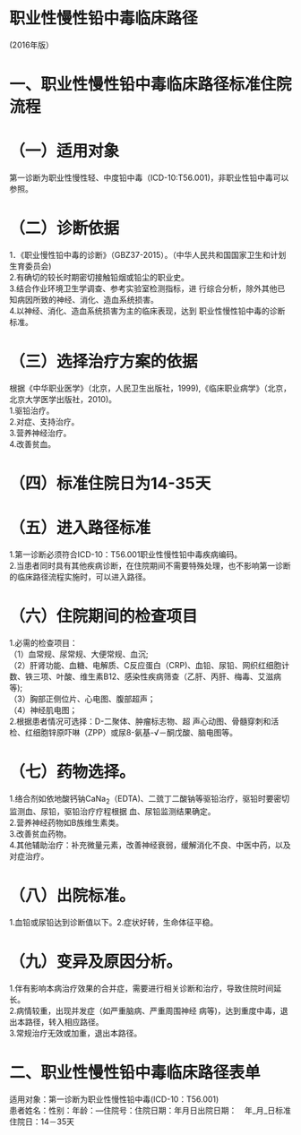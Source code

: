 # 职业性慢性铅中毒临床路径  
(2016年版）  
# 一、职业性慢性铅中毒临床路径标准住院流程  
# （一）适用对象  
第一诊断为职业性慢性轻、中度铅中毒（ICD-10:T56.001)，非职业性铅中毒可以参照。  
# （二）诊断依据  
1．《职业慢性铅中毒的诊断》（GBZ37-2015）。（中华人民共和国国家卫生和计划生育委员会)  
2.有确切的较长时期密切接触铅烟或铅尘的职业史。  
3.结合作业环境卫生学调查、参考实验室检测指标，进 行综合分析，除外其他已知病因所致的神经、消化、造血系统损害。  
4.以神经、消化、造血系统损害为主的临床表现，达到 职业性慢性铅中毒的诊断标准。  
# （三）选择治疗方案的依据  
根据《中华职业医学》（北京，人民卫生出版社，1999),《临床职业病学》（北京，北京大学医学出版社，2010)。  
1.驱铅治疗。  
2.对症、支持治疗。  
3.营养神经治疗。  
4.改善贫血。  
# （四）标准住院日为14-35天  
# （五）进入路径标准  
1.第一诊断必须符合ICD-10：T56.001职业性慢性铅中毒疾病编码。  
2.当患者同时具有其他疾病诊断，在住院期间不需要特殊处理，也不影响第一诊断的临床路径流程实施时，可以进入路径。  
# （六）住院期间的检查项目  
1.必需的检查项目：  
（1）血常规、尿常规、大便常规、血沉;  
（2）肝肾功能、血糖、电解质、C反应蛋白（CRP)、血铅、尿铅、网织红细胞计数、铁三项、叶酸、维生素B12、感染性疾病筛查（乙肝、丙肝、梅毒、艾滋病等);  
（3）胸部正侧位片、心电图、腹部超声；  
（4）神经肌电图；  
2.根据患者情况可选择：D-二聚体、肿瘤标志物、超 声心动图、骨髓穿刺和活检、红细胞锌原吓啉（ZPP）或尿8-氨基-√－酮戊酸、脑电图等。  
# （七）药物选择。  
1.络合剂如依地酸钙钠$\mathrm{CaNa_{2}}$（EDTA)、二巯丁二酸钠等驱铅治疗，驱铅时要密切监测血、尿铅，驱铅治疗疗程根据 血、尿铅监测结果确定。  
2.营养神经药物如B族维生素类。  
3.改善贫血药物。  
4.其他辅助治疗：补充微量元素，改善神经衰弱，缓解消化不良、中医中药，以及对症治疗。  
# （八）出院标准。  
1.血铅或尿铅达到诊断值以下。2.症状好转，生命体征平稳。  
# （九）变异及原因分析。  
1.伴有影响本病治疗效果的合并症，需要进行相关诊断和治疗，导致住院时间延长。  
2.病情较重，出现并发症（如严重脑病、严重周围神经 病等)，达到重度中毒，退出本路径，转入相应路径。  
3.常规治疗无效或加重，退出本路径。  
# 二、职业性慢性铅中毒临床路径表单  
适用对象：第一诊断为职业性慢性铅中毒(ICD-10：T56.001)  
患者姓名：性别：年龄：—住院号：住院日期：年月日出院日期：　年_月_日标准住院日：14－35天  
